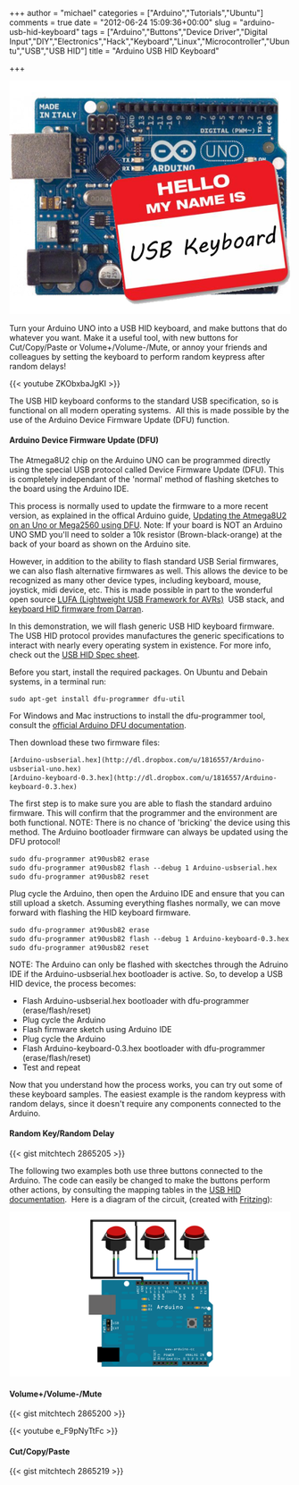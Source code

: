 +++
author = "michael"
categories = ["Arduino","Tutorials","Ubuntu"]
comments = true
date = "2012-06-24 15:09:36+00:00"
slug = "arduino-usb-hid-keyboard"
tags = ["Arduino","Buttons","Device Driver","Digital Input","DIY","Electronics","Hack","Keyboard","Linux","Microcontroller","Ubuntu","USB","USB HID"]
title = "Arduino USB HID Keyboard"

+++

![](/img/arduino-usb-keyboard.png)

Turn your Arduino UNO into a USB HID keyboard, and make buttons that do whatever you want. Make it a useful tool, with new buttons for Cut/Copy/Paste or Volume+/Volume-/Mute, or annoy your friends and colleagues by setting the keyboard to perform random keypress after random delays!

{{< youtube ZKObxbaJgKI >}}

The USB HID keyboard conforms to the standard USB specification, so is functional on all modern operating systems.  All this is made possible by the use of the Arduino Device Firmware Update (DFU) function.

#### Arduino Device Firmware Update (DFU)

The Atmega8U2 chip on the Arduino UNO can be programmed directly using the special USB protocol called Device Firmware Update (DFU). This is completely independant of the 'normal' method of flashing sketches to the board using the Arduino IDE.

This process is normally used to update the firmware to a more recent version, as explained in the offical Arduino guide, [Updating the Atmega8U2 on an Uno or Mega2560 using DFU](http://arduino.cc/en/Hacking/DFUProgramming8U2). Note: If your board is NOT an Arduino UNO SMD you'll need to solder a 10k resistor (Brown-black-orange) at the back of your board as shown on the Arduino site.

However, in addition to the ability to flash standard USB Serial firmwares, we can also flash alternative firmwares as well. This allows the device to be recognized as many other device types, including keyboard, mouse, joystick, midi device, etc. This is made possible in part to the wonderful open source [LUFA (Lightweight USB Framework for AVRs)](http://www.fourwalledcubicle.com/LUFA.php)  USB stack, and [keyboard HID firmware from Darran](http://hunt.net.nz/users/darran/weblog/b3029/Arduino_UNO_Keyboard_HID_version_03.html).

In this demonstration, we will flash generic USB HID keyboard firmware. The USB HID protocol provides manufactures the generic specifications to interact with nearly every operating system in existence. For more info, check out the [USB HID Spec sheet](http://www.usb.org/developers/devclass_docs/Hut1_11.pdf).

Before you start, install the required packages. On Ubuntu and Debain systems, in a terminal run:

```
sudo apt-get install dfu-programmer dfu-util
```

For Windows and Mac instructions to install the dfu-programmer tool, consult the [official Arduino DFU documentation](http://arduino.cc/en/Hacking/DFUProgramming8U2).

Then download these two firmware files:

```
[Arduino-usbserial.hex](http://dl.dropbox.com/u/1816557/Arduino-usbserial-uno.hex)
[Arduino-keyboard-0.3.hex](http://dl.dropbox.com/u/1816557/Arduino-keyboard-0.3.hex)
```

The first step is to make sure you are able to flash the standard arduino firmware. This will confirm that the programmer and the environment are both functional. NOTE: There is no chance of 'bricking' the device using this method. The Arduino bootloader firmware can always be updated using the DFU protocol!

```
sudo dfu-programmer at90usb82 erase
sudo dfu-programmer at90usb82 flash --debug 1 Arduino-usbserial.hex
sudo dfu-programmer at90usb82 reset
```

Plug cycle the Arduino, then open the Arduino IDE and ensure that you can still upload a sketch. Assuming everything flashes normally, we can move forward with flashing the HID keyboard firmware.

```
sudo dfu-programmer at90usb82 erase
sudo dfu-programmer at90usb82 flash --debug 1 Arduino-keyboard-0.3.hex
sudo dfu-programmer at90usb82 reset
```

NOTE: The Arduino can only be flashed with skectches through the Adruino IDE if the Arduino-usbserial.hex bootloader is active. So, to develop a USB HID device, the process becomes:

* Flash Arduino-usbserial.hex bootloader with dfu-programmer (erase/flash/reset)
* Plug cycle the Arduino
* Flash firmware sketch using Arduino IDE
* Plug cycle the Arduino
* Flash Arduino-keyboard-0.3.hex bootloader with dfu-programmer (erase/flash/reset)
* Test and repeat

Now that you understand how the process works, you can try out some of these keyboard samples. The easiest example is the random keypress with random delays, since it doesn't require any components connected to the Arduino.

#### Random Key/Random Delay

{{< gist mitchtech 2865205 >}}

The following two examples both use three buttons connected to the Arduino. The code can easily be changed to make the buttons perform other actions, by consulting the mapping tables in the [USB HID documentation](http://www.usb.org/developers/devclass_docs/Hut1_11.pdf).  Here is a diagram of the circuit, (created with [Fritzing](http://fritzing.org/)):

![](/img/arduino_3button.png)

#### Volume+/Volume-/Mute

{{< gist mitchtech 2865200 >}}

{{< youtube e_F9pNyTtFc >}}

#### Cut/Copy/Paste

{{< gist mitchtech 2865219 >}}

